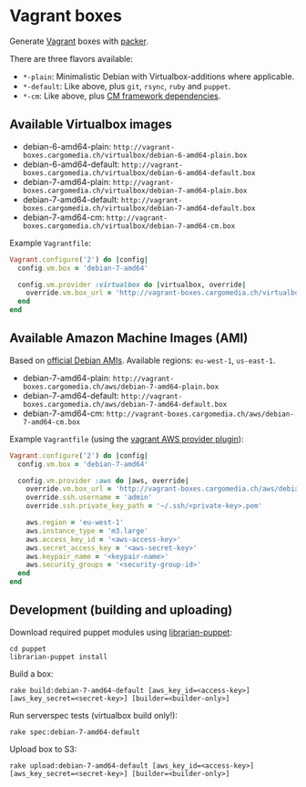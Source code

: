 Vagrant boxes
=============
Generate [Vagrant](http://www.vagrantup.com/) boxes with [packer](http://www.packer.io/).

There are three flavors available:
- `*-plain`: Minimalistic Debian with Virtualbox-additions where applicable.
- `*-default`: Like above, plus `git`, `rsync`, `ruby` and `puppet`.
- `*-cm`: Like above, plus [CM framework dependencies](https://github.com/cargomedia/puppet-cm).

Available Virtualbox images
---------------------------

- debian-6-amd64-plain: `http://vagrant-boxes.cargomedia.ch/virtualbox/debian-6-amd64-plain.box`
- debian-6-amd64-default: `http://vagrant-boxes.cargomedia.ch/virtualbox/debian-6-amd64-default.box`
- debian-7-amd64-plain: `http://vagrant-boxes.cargomedia.ch/virtualbox/debian-7-amd64-plain.box`
- debian-7-amd64-default: `http://vagrant-boxes.cargomedia.ch/virtualbox/debian-7-amd64-default.box`
- debian-7-amd64-cm: `http://vagrant-boxes.cargomedia.ch/virtualbox/debian-7-amd64-cm.box`

Example `Vagrantfile`:
```ruby
Vagrant.configure('2') do |config|
  config.vm.box = 'debian-7-amd64'

  config.vm.provider :virtualbox do |virtualbox, override|
    override.vm.box_url = 'http://vagrant-boxes.cargomedia.ch/virtualbox/debian-7-amd64-default.box'
  end
end
```

Available Amazon Machine Images (AMI)
-------------------------------------
Based on [official Debian AMIs](https://wiki.debian.org/Cloud/AmazonEC2Image/Wheezy).
Available regions: `eu-west-1`, `us-east-1`.

- debian-7-amd64-plain: `http://vagrant-boxes.cargomedia.ch/aws/debian-7-amd64-plain.box`
- debian-7-amd64-default: `http://vagrant-boxes.cargomedia.ch/aws/debian-7-amd64-default.box`
- debian-7-amd64-cm: `http://vagrant-boxes.cargomedia.ch/aws/debian-7-amd64-cm.box`

Example `Vagrantfile` (using the [vagrant AWS provider plugin](https://github.com/mitchellh/vagrant-aws)):
```ruby
Vagrant.configure('2') do |config|
  config.vm.box = 'debian-7-amd64'

  config.vm.provider :aws do |aws, override|
    override.vm.box_url = 'http://vagrant-boxes.cargomedia.ch/aws/debian-7-amd64-default.box'
    override.ssh.username = 'admin'
    override.ssh.private_key_path = '~/.ssh/<private-key>.pem'

    aws.region = 'eu-west-1'
    aws.instance_type = 'm3.large'
    aws.access_key_id = '<aws-access-key>'
    aws.secret_access_key = '<aws-secret-key>'
    aws.keypair_name = '<keypair-name>'
    aws.security_groups = '<security-group-id>'
  end
end
```

Development (building and uploading)
------------------------------------
Download required puppet modules using [librarian-puppet](http://librarian-puppet.com/):
```
cd puppet
librarian-puppet install
```

Build a box:
```
rake build:debian-7-amd64-default [aws_key_id=<access-key>] [aws_key_secret=<secret-key>] [builder=<builder-only>]
```

Run serverspec tests (virtualbox build only!):
```
rake spec:debian-7-amd64-default
```

Upload box to S3:
```
rake upload:debian-7-amd64-default [aws_key_id=<access-key>] [aws_key_secret=<secret-key>] [builder=<builder-only>]
```
